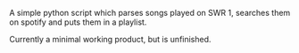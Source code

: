 
A simple python script which parses songs played on SWR 1, searches them on spotify and puts them in a playlist.

Currently a minimal working product, but is unfinished.



